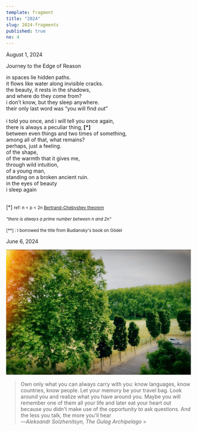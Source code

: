 ```yaml
---
template: fragment
title: "2024"
slug: 2024-fragments
published: true
no: 4
---
```


<div class="fragment__item">
August 1, 2024
<p>

<p class="fragment__item__title">Journey to the Edge of Reason</p>

in spaces lie hidden paths.  
it flows like water along invisible cracks.  
the beauty, it rests in the shadows,  
and where do they come from?  
i don’t know, but they sleep anywhere.  
their only last word was “you will find out”  
<br />
i told you once, and i will tell you once again,  
there is always a peculiar thing,<b> [*]</b>  
between even things and two times of something,  
among all of that, what remains?  
perhaps, just a feeling.  
of the shape,  
of the warmth that it gives me,  
through wild intuition,  
of a young man,  
standing on a broken ancient ruin.  
in the eyes of beauty  
i sleep again  
<br />

[*] <small>ref: n < p < 2n [Bertrand-Chebyshev theorem](https://en.wikipedia.org/wiki/Bertrand%27s_postulate) </small> <br />

<small> <i>"there is always a prime number between n and 2n"</i> <br /> </small>

<small>
[**] : I borrowed the title from Budiansky's book on Gödel
</small>

</p>
</div>

<div class="fragment__item">
June 6, 2024
<p>

![Loc: University of Toulouse, France](Toulouse_2024-06-06.jpeg)

> Own only what you can always carry with you: know languages, know countries, know people. Let your memory be your travel bag. Look around you and realize what you have around you. Maybe you will remember one of them all your life and later eat your heart out because you didn't make use of the opportunity to ask questions. And the less you talk, the more you'll hear <br>
> —<cite>Aleksandr Solzhenitsyn, The Gulag Archipelago</cite> > <br />

